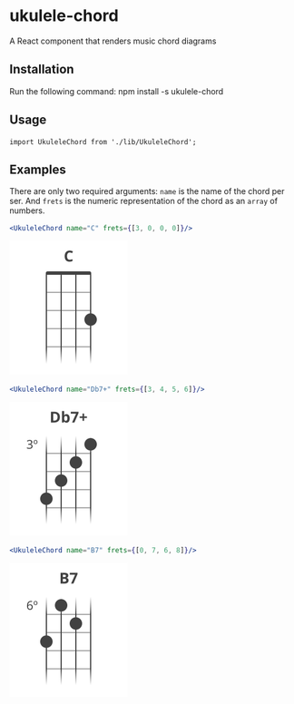 # ukulele-chord
A React component that renders music chord diagrams

## Installation
Run the following command:
    npm install -s ukulele-chord

## Usage

    import UkuleleChord from './lib/UkuleleChord';
    
## Examples
There are only two required arguments: `name` is the name of the chord per ser. And `frets` is the numeric representation of the chord as an `array` of numbers.
```jsx
<UkuleleChord name="C" frets={[3, 0, 0, 0]}/>
```

![C major](./chords/c-major.svg)

```jsx
<UkuleleChord name="Db7+" frets={[3, 4, 5, 6]}/>
```

![Db augmented seventh](./chords/d-b-augmented-seventh.svg)

```jsx
<UkuleleChord name="B7" frets={[0, 7, 6, 8]}/>
```

![B seventh](./chords/b-seventh.svg)


